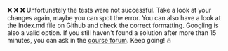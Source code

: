 ❌ ❌ ❌  Unfortunately the tests were not successful. Take a look at your changes again, maybe you can spot the error. You can also have a look at the Index.md file on Github and check the correct formatting. Googling is also a valid option. If you still haven't found a solution after more than 15 minutes, you can ask in the [course forum](https://open.hpi.de/courses/git2020/question/16170091-c032-4fdf-9d79-0b774adf0c77). Keep going! 🔥
